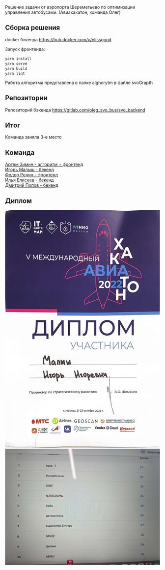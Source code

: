 Решение задачи от аэропорта Шереметьево по оптимизации управления автобусами. (Авиахакатон, команда Олег)

## Сборка решения

docker бэкенда
https://hub.docker.com/u/elissgood

Запуск фронтенда:
```
yarn install
yarn serve
yarn build
yarn lint
```

Работа алгоритма представлена в папке alghorytm в файле svoGrapth

## Репозитории

Репозиторий бэкенда
https://gitlab.com/oleg_svo_bus/svo_backend


## Итог

Команда заняла 3-е место

## Команда
[Артем Зимин - алгоритм + фронтенд](http://t.me/Chel_Buerak) </br>
[Игорь Малыш - бекенд](http://t.me/awesomecosmonaut) </br>
[Федор Родин - фронтенд](http://t.me/ffeeejj) </br>
[Илья Елисеев - бекенд](http://t.me/Ilyxakamaz) </br>
[Дмитрий Попов - бекенд](http://t.me/dmitriii10) </br>

## Диплом
![](https://github.com/CepbluKot/avaihack/blob/master/diplom.jpg) </br>
![](https://github.com/CepbluKot/avaihack/blob/master/leaderboard.jpg)
